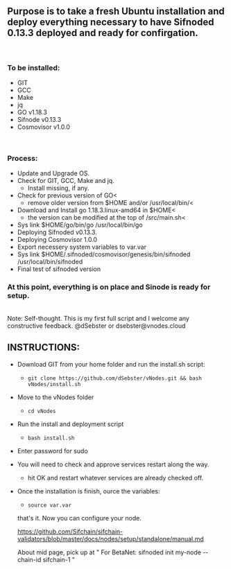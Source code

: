 ## Purpose is to take a fresh Ubuntu installation and deploy everything necessary to have Sifnoded 0.13.3 deployed and ready for confirgation.

<br>

### To be installed:
- GIT<br>
- GCC<br>
- Make<br>
- jq<br>
- GO v1.18.3<br>
- Sifnode v0.13.3<br>
- Cosmovisor v1.0.0<br>


<br>

### Process: <br>
   - Update and Upgrade OS. <br>
- Check for GIT, GCC, Make and jq.<br>
    - Install missing, if any. <br>
- Check for previous version of GO<<br>
    - remove older version from $HOME and/or /usr/local/bin/<<br>
- Download and Install go 1.18.3.linux-amd64 in $HOME<<br>
    - the version can be modified at the top of /src/main.sh<<br>
- Sys link $HOME/go/bin/go /usr/local/bin/go<br>
- Deploying Sifnoded v0.13.3.<br>
- Deploying Cosmovisor 1.0.0<br>
- Export necessery system variables to var.var<br>
- Sys link $HOME/.sifnoded/cosmovisor/genesis/bin/sifnoded /usr/local/bin/sifnoded<br>
- Final test of sifnoded version<br>
  
### At this point, everything is on place and Sinode is ready for setup. 
 
<br>
Note: Self-thought. This is my first full script and I welcome any constructive feedback. @dSebster or dsebster@vnodes.cloud


<br>

## INSTRUCTIONS:
- Download GIT from your home folder and run the install.sh script:<br>
   - ````git clone https://github.com/dSebster/vNodes.git && bash vNodes/install.sh```` <br>
- Move to the vNodes folder<br>
   - ```cd vNodes```<br>
- Run the install and deployment script<br>
   - ```bash install.sh```<br>
- Enter password for sudo<br>
- You will need to check and approve services restart along the way. <br>
   - hit OK and restart whatever services are already checked off.<br>

- Once the installation is finish, ource the variables:<br>
   - ````source var.var````<br>
  
  that's it. Now you can configure your node. 
  
  https://github.com/Sifchain/sifchain-validators/blob/master/docs/nodes/setup/standalone/manual.md
  
  About mid page, pick up at " For BetaNet: sifnoded init my-node --chain-id sifchain-1 "
    
